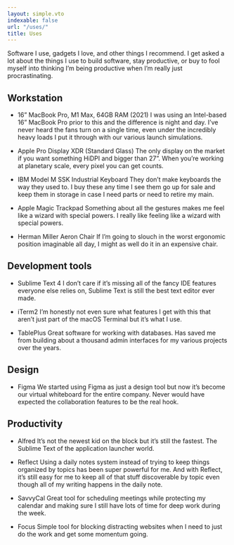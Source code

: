 ```yaml
---
layout: simple.vto
indexable: false
url: "/uses/"
title: Uses
---
```


Software I use, gadgets I love, and other things I recommend.
I get asked a lot about the things I use to build software, stay productive, or buy to fool myself into thinking I’m being productive when I’m really just procrastinating.

## Workstation
- 16” MacBook Pro, M1 Max, 64GB RAM (2021)
I was using an Intel-based 16” MacBook Pro prior to this and the difference is night and day. I’ve never heard the fans turn on a single time, even under the incredibly heavy loads I put it through with our various launch simulations.

- Apple Pro Display XDR (Standard Glass)
The only display on the market if you want something HiDPI and bigger than 27”. When you’re working at planetary scale, every pixel you can get counts.

- IBM Model M SSK Industrial Keyboard
They don’t make keyboards the way they used to. I buy these any time I see them go up for sale and keep them in storage in case I need parts or need to retire my main.

- Apple Magic Trackpad
Something about all the gestures makes me feel like a wizard with special powers. I really like feeling like a wizard with special powers.

- Herman Miller Aeron Chair
If I’m going to slouch in the worst ergonomic position imaginable all day, I might as well do it in an expensive chair.

## Development tools
- Sublime Text 4
I don’t care if it’s missing all of the fancy IDE features everyone else relies on, Sublime Text is still the best text editor ever made.

- iTerm2
I’m honestly not even sure what features I get with this that aren’t just part of the macOS Terminal but it’s what I use.

- TablePlus
Great software for working with databases. Has saved me from building about a thousand admin interfaces for my various projects over the years.

## Design
- Figma
We started using Figma as just a design tool but now it’s become our virtual whiteboard for the entire company. Never would have expected the collaboration features to be the real hook.

## Productivity
- Alfred
It’s not the newest kid on the block but it’s still the fastest. The Sublime Text of the application launcher world.

- Reflect
Using a daily notes system instead of trying to keep things organized by topics has been super powerful for me. And with Reflect, it’s still easy for me to keep all of that stuff discoverable by topic even though all of my writing happens in the daily note.

- SavvyCal
Great tool for scheduling meetings while protecting my calendar and making sure I still have lots of time for deep work during the week.

- Focus
Simple tool for blocking distracting websites when I need to just do the work and get some momentum going.